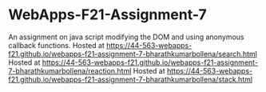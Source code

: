 # WebApps-F21-Assignment-7
An assignment on java script modifying the DOM and using anonymous callback functions.
Hosted at  https://44-563-webapps-f21.github.io/webapps-f21-assignment-7-bharathkumarbollena/search.html
Hosted at   https://44-563-webapps-f21.github.io/webapps-f21-assignment-7-bharathkumarbollena/reaction.html
Hosted at   https://44-563-webapps-f21.github.io/webapps-f21-assignment-7-bharathkumarbollena/stack.html
